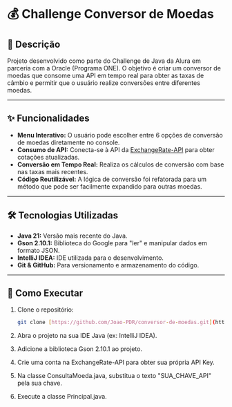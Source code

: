 # 💰 Challenge Conversor de Moedas

## 📖 Descrição
Projeto desenvolvido como parte do Challenge de Java da Alura em parceria com a Oracle (Programa ONE). O objetivo é criar um conversor de moedas que consome uma API em tempo real para obter as taxas de câmbio e permitir que o usuário realize conversões entre diferentes moedas.

---

## ✨ Funcionalidades
- **Menu Interativo:** O usuário pode escolher entre 6 opções de conversão de moedas diretamente no console.
- **Consumo de API:** Conecta-se à API da [ExchangeRate-API](https://www.exchangerate-api.com/) para obter cotações atualizadas.
- **Conversão em Tempo Real:** Realiza os cálculos de conversão com base nas taxas mais recentes.
- **Código Reutilizável:** A lógica de conversão foi refatorada para um método que pode ser facilmente expandido para outras moedas.

---

## 🛠️ Tecnologias Utilizadas
- **Java 21:** Versão mais recente do Java.
- **Gson 2.10.1:** Biblioteca do Google para "ler" e manipular dados em formato JSON.
- **IntelliJ IDEA:** IDE utilizada para o desenvolvimento.
- **Git & GitHub:** Para versionamento e armazenamento do código.

---

## 🚀 Como Executar
1. Clone o repositório:
   ```bash
   git clone [https://github.com/Joao-PDR/conversor-de-moedas.git](https://github.com/Joao-PDR/conversor-de-moedas.git)
2. Abra o projeto na sua IDE Java (ex: IntelliJ IDEA).

3. Adicione a biblioteca Gson 2.10.1 ao projeto.

4. Crie uma conta na ExchangeRate-API para obter sua própria API Key.

5. Na classe ConsultaMoeda.java, substitua o texto "SUA_CHAVE_API" pela sua chave.

6. Execute a classe Principal.java.
